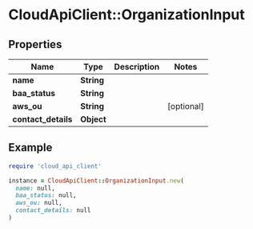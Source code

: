 # CloudApiClient::OrganizationInput

## Properties

| Name | Type | Description | Notes |
| ---- | ---- | ----------- | ----- |
| **name** | **String** |  |  |
| **baa_status** | **String** |  |  |
| **aws_ou** | **String** |  | [optional] |
| **contact_details** | **Object** |  |  |

## Example

```ruby
require 'cloud_api_client'

instance = CloudApiClient::OrganizationInput.new(
  name: null,
  baa_status: null,
  aws_ou: null,
  contact_details: null
)
```

